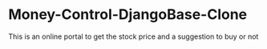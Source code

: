 # Money-Control-DjangoBase-Clone
This is an online portal to get the stock price and a suggestion to buy or not
